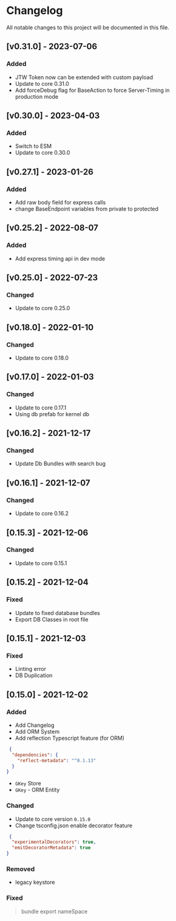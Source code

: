 # Changelog
All notable changes to this project will be documented in this file.

## [v0.31.0] - 2023-07-06
### Added
- JTW Token now can be extended with custom payload
- Update to core 0.31.0
- Add forceDebug flag for BaseAction to force Server-Timing in production mode

## [v0.30.0] - 2023-04-03
### Added
- Switch to ESM
- Update to core 0.30.0

## [v0.27.1] - 2023-01-26
### Added
- Add raw body field for express calls 
- change BaseEndpoint variables from private to protected

## [v0.25.2] - 2022-08-07
### Added
- Add express timing api in dev mode

## [v0.25.0] - 2022-07-23
### Changed
- Update to core 0.25.0


## [v0.18.0] - 2022-01-10
### Changed
- Update to core 0.18.0 

## [v0.17.0] - 2022-01-03
### Changed
- Update to core 0.17.1
- Using db prefab for kernel db 

## [v0.16.2] - 2021-12-17

### Changed
- Update Db Bundles with search bug


## [v0.16.1] - 2021-12-07

### Changed
- Update to core 0.16.2

## [0.15.3] - 2021-12-06
### Changed
- Update to core 0.15.1 

## [0.15.2] - 2021-12-04

### Fixed
- Update to fixed database bundles
- Export DB Classes in root file

## [0.15.1] - 2021-12-03

### Fixed
- Linting error
- DB Duplication

## [0.15.0] - 2021-12-02
### Added
- Add Changelog
- Add ORM System 
- Add reflection Typescript feature (for ORM)
````json
 {
  "dependencies": {
    "reflect-metadata": "^0.1.13"
  }
}
````
- `GKey` Store 
- `GKey` - ORM Entity
### Changed
- Update to core version `0.15.0`
- Change tsconfig.json enable decorator feature 
````json
 {
  "experimentalDecorators": true,
  "emitDecoratorMetadata": true
}
````


### Removed
- legacy keystore  

### Fixed
> bundle export nameSpace 

